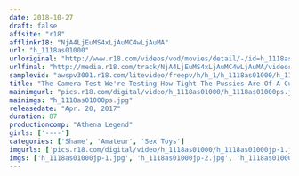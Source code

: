```yaml
---
date: 2018-10-27
draft: false
affsite: "r18"
afflinkr18: "NjA4LjEuMS4xLjAuMC4wLjAuMA"
url: "h_1118as01000"
urloriginal: "http://www.r18.com/videos/vod/movies/detail/-/id=h_1118as01000"
urlfinal: "http://media.r18.com/track/NjA4LjEuMS4xLjAuMC4wLjAuMA/videos/vod/movies/detail/-/id=h_1118as01000"
samplevid: "awspv3001.r18.com/litevideo/freepv/h/h_1/h_1118as01000/h_1118as01000_dmb_s.mp4"
title: "The Camera Test We're Testing How Tight The Pussies Are Of A Cute Innocent Young Girl And A Hot Sexy Elder Sister!"
mainimgurl: "pics.r18.com/digital/video/h_1118as01000/h_1118as01000ps.jpg"
mainimgs: "h_1118as01000ps.jpg"
releasedate: "Apr. 20, 2017"
duration: 87
productioncomp: "Athena Legend"
girls: ['----']
categories: ['Shame', 'Amateur', 'Sex Toys']
imgurls: ['pics.r18.com/digital/video/h_1118as01000/h_1118as01000jp-1.jpg', 'pics.r18.com/digital/video/h_1118as01000/h_1118as01000jp-2.jpg', 'pics.r18.com/digital/video/h_1118as01000/h_1118as01000jp-3.jpg', 'pics.r18.com/digital/video/h_1118as01000/h_1118as01000jp-4.jpg', 'pics.r18.com/digital/video/h_1118as01000/h_1118as01000jp-5.jpg', 'pics.r18.com/digital/video/h_1118as01000/h_1118as01000jp-6.jpg', 'pics.r18.com/digital/video/h_1118as01000/h_1118as01000jp-7.jpg', 'pics.r18.com/digital/video/h_1118as01000/h_1118as01000jp-8.jpg', 'pics.r18.com/digital/video/h_1118as01000/h_1118as01000jp-9.jpg', 'pics.r18.com/digital/video/h_1118as01000/h_1118as01000jp-10.jpg', 'pics.r18.com/digital/video/h_1118as01000/h_1118as01000jp-11.jpg', 'pics.r18.com/digital/video/h_1118as01000/h_1118as01000jp-12.jpg', 'pics.r18.com/digital/video/h_1118as01000/h_1118as01000jp-13.jpg', 'pics.r18.com/digital/video/h_1118as01000/h_1118as01000jp-14.jpg', 'pics.r18.com/digital/video/h_1118as01000/h_1118as01000jp-15.jpg', 'pics.r18.com/digital/video/h_1118as01000/h_1118as01000jp-16.jpg', 'pics.r18.com/digital/video/h_1118as01000/h_1118as01000jp-17.jpg', 'pics.r18.com/digital/video/h_1118as01000/h_1118as01000jp-18.jpg', 'pics.r18.com/digital/video/h_1118as01000/h_1118as01000jp-19.jpg', 'pics.r18.com/digital/video/h_1118as01000/h_1118as01000jp-20.jpg']
imgs: ['h_1118as01000jp-1.jpg', 'h_1118as01000jp-2.jpg', 'h_1118as01000jp-3.jpg', 'h_1118as01000jp-4.jpg', 'h_1118as01000jp-5.jpg', 'h_1118as01000jp-6.jpg', 'h_1118as01000jp-7.jpg', 'h_1118as01000jp-8.jpg', 'h_1118as01000jp-9.jpg', 'h_1118as01000jp-10.jpg', 'h_1118as01000jp-11.jpg', 'h_1118as01000jp-12.jpg', 'h_1118as01000jp-13.jpg', 'h_1118as01000jp-14.jpg', 'h_1118as01000jp-15.jpg', 'h_1118as01000jp-16.jpg', 'h_1118as01000jp-17.jpg', 'h_1118as01000jp-18.jpg', 'h_1118as01000jp-19.jpg', 'h_1118as01000jp-20.jpg']
---
```

